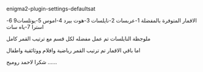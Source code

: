  enigma2-plugin-settings-defaultsat 

الاقمار المتوفرة بالمفضلة
1-عربسات
2-نايلسات
3-هوت بيرد
4-اموس
5-يوتلسات9
6-استرا
7-ياه سات

ملوجظة 
النايلسات تم عمل مفضله لكل قسم مع ترتيب القمر كامل 

اما باقي الاقمار تم ترتيب القمر رياضية وافلام ووثائقية واطفال

شكرا لاحمد روميح ......
